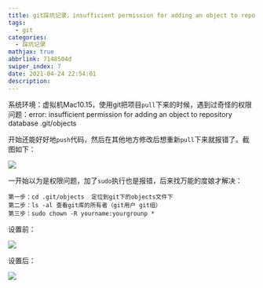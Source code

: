 ```yaml
---
title: git踩坑记录，insufficient permission for adding an object to repository
tags:
  - git
categories:
  - 踩坑记录
mathjax: true
abbrlink: 7148504d
swiper_index: 7
date: 2021-04-24 22:54:01
description:
---
```


系统环境：虚拟机Mac10.15，使用git把项目`pull`下来的时候，遇到过奇怪的权限问题：error: insufficient permission for adding an object to repository database .git/objects

开始还能好好地`push`代码，然后在其他地方修改后想重新`pull`下来就报错了。截图如下：

![](https://baozi-blog.oss-cn-shenzhen.aliyuncs.com/images/20210424203117.png)

一开始以为是权限问题，加了`sudo`执行也是报错，后来找万能的度娘才解决：

```
第一步：cd .git/objects  定位到git下的objects文件下
第二步：ls -al 查看git库的所有者（git用户 git组）
第三步：sudo chown -R yourname:yourgrounp *
```

设置前：

![](https://baozi-blog.oss-cn-shenzhen.aliyuncs.com/images/20210424203929.png)

设置后：

![](https://baozi-blog.oss-cn-shenzhen.aliyuncs.com/images/20210424204438.png)

